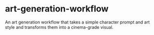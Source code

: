 # art-generation-workflow
An art generation workflow that takes a simple character prompt and art style and transforms them into a cinema-grade visual.
